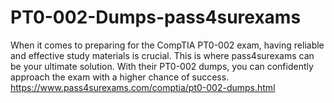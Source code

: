 # PT0-002-Dumps-pass4surexams
When it comes to preparing for the CompTIA PT0-002 exam, having reliable and effective study materials is crucial. This is where pass4surexams can be your ultimate solution. With their PT0-002 dumps, you can confidently approach the exam with a higher chance of success. https://www.pass4surexams.com/comptia/pt0-002-dumps.html
